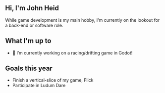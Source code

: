## Hi, I'm John Heid 
While game development is my main hobby, I'm currently on the lookout for a back-end or software role.

## What I'm up to
- 🚗 I’m currently working on a racing/drifting game in Godot!
 
## Goals this year
- Finish a vertical-slice of my game, Flick
- Participate in Ludum Dare
